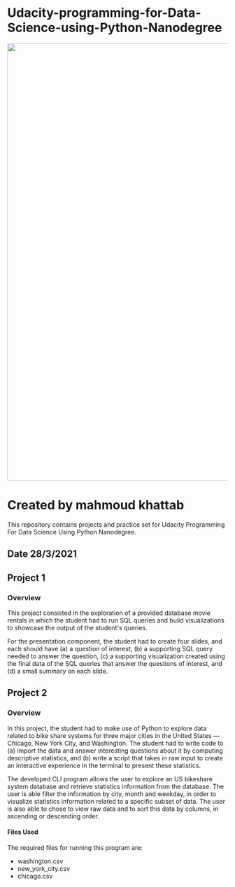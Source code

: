 # Udacity-programming-for-Data-Science-using-Python-Nanodegree
<img src="Images/Programming.jpg" width="1000">

# Created by mahmoud khattab

This repository contains projects and practice set for Udacity Programming For Data Science Using Python Nanodegree.

## Date 28/3/2021

## Project 1
### Overview

This project consisted in the exploration of a provided database movie rentals in which the student had to run SQL queries and build visualizations to showcase the output of the student's queries.

For the presentation component, the student had to create four slides, and each should have (a) a question of interest, (b) a supporting SQL query needed to answer the question, (c) a supporting visualization created using the final data of the SQL queries that answer the questions of interest, and (d) a small summary on each slide.

## Project 2

### Overview

In this project, the student had to make use of Python to explore data related to bike share systems for three major cities in the United States — Chicago, New York City, and Washington. The student had to write code to (a) import the data and answer interesting questions about it by computing descriptive statistics, and (b) write a script that takes in raw input to create an interactive experience in the terminal to present these statistics.


The developed CLI program allows the user to explore an US bikeshare system database and retrieve statistics information from the database. The user is able filter the information by city, month and weekday, in order to visualize statistics information related to a specific subset of data. The user is also able to chose to view raw data and to sort this data by columns, in ascending or descending order.

#### Files Used

The required files for running this program are:

* washington.csv
* new_york_city.csv
* chicago.csv
